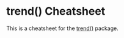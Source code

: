 # trend() Cheatsheet

This is a cheatsheet for the [trend()](https://cran.r-project.org/web/packages/trend/index.html) package.  
